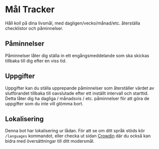 # Mål Tracker

Håll koll på dina livsmål, med dagligen/vecko/månad/etc. återställa checklistor och påminnelser.

## Påminnelser

Påminnelser låter dig ställa in ett engångsmeddelande som ska skickas tillbaka till dig efter en viss tid.

## Uppgifter

Uppgifter kan du ställa upprepande påminnelser som återställer värdet av slutförandet tillbaka till oavslutade efter ett inställt intervall och starttid. Detta låter dig ha dagliga / månadsvis / etc. påminnelser för att göra de uppgifter som du inte vill glömma bort.

## Lokalisering

Denna bot har lokalisering ur lådan. För att se om ditt språk stöds kör `/languages` kommandot, eller checka ut sidan [Crowdin](https://crwd.in/goal-tracker-discord-bot) där du också kan bidra med översättningar till ditt modersmål.
